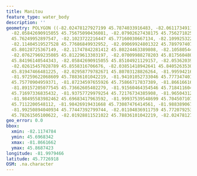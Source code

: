 ```yaml
---
title: Manitou
feature_type: water_body
description: ''
geometry: POLYGON ((-82.02478127927199 45.7874033916483, -82.06117349118144 45.76728959705788,
  -82.05842690915055 45.75675090436081, -82.07902627438175 45.75627182557547, -82.09619241207498
  45.76249952897547, -82.1023722216447 45.77160030667134, -82.10992532222942 45.77160030667134,
  -82.11404519527528 45.77686849932952, -82.09069924801322 45.78979740773566, -82.0934458300441
  45.80128725367149, -82.11747842281412 45.80224463389808, -82.10580544918263 45.81133892554341,
  -82.07627969235085 45.81229613303197, -82.07009988278203 45.8175604801521, -82.06392007321233
  45.84196140544343, -82.05842690915055 45.85104921129157, -82.05362039059673 45.86874225673338,
  -82.02615457028789 45.8558316706676, -82.03851418942641 45.8405263530126, -82.03851418942641
  45.81947466481225, -82.02958779782671 45.80703128826264, -81.99594216794816 45.79793629332202,
  -81.97259622068609 45.78836101042219, -81.94101052733046 45.77734740125658, -81.90118508788309
  45.75770904959371, -81.87234597655926 45.75866717837389, -81.86616616698954 45.74141834314663,
  -81.89157205077545 45.73662605402279, -81.91560464354546 45.71841160419432, -81.92384438963813
  45.71697336835432, -81.93757729979254 45.72176734385908, -81.9650431201014 45.7112200548112,
  -81.98495583982462 45.69683417963592, -81.99937539548699 45.70450710707588, -81.9877024218555
  45.7112200548112, -81.98426919431668 45.73087476414561, -81.98838906736344 45.74908515022388,
  -81.99250894040934 45.77447392799744, -82.01104836911759 45.77207925384153, -82.01173501462553
  45.78261505100622, -82.01928811521022 45.78836101042219, -82.02478127927199 45.7874033916483))
geo_error: 0.0
bbox:
  xmin: -82.1174784
  ymin: 45.6968342
  xmax: -81.8661662
  ymax: 45.8687423
longitude: -81.9979466
latitude: 45.7726918
OSM: .na.character
---
```

